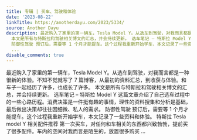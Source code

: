 ```yaml
---
title: 专辑 | 买车、驾驶和体验
date: '2023-08-22'
linkTitle: https://anotherdayu.com/2023/5334/
source: Another Dayu
description: 最近购入了家里的第一辆车，Tesla Model Y。从选车到驾驶，对我而言都是一种很新的体验。不知不觉就写了 7 篇博客，从最初的资料汇总，到收获与体验。和车子一起经历了许多，也成长了许多。
  本文是所有与特斯拉和驾驶相关博文的汇总，并会持续更新。 选车笔记 – 特斯拉 Model Y 这篇文章介绍了自己选车过程中的一些心路历程。消费决策是一件挺有趣的事情，理性的资料搜集和分析是基础，最后做出决策却往往因细微、私人的需求。
  防御性驾驶 预订后，需要等 1 个月才能提车。这个过程我重新开始学车，本文记录了一些资料和体验。 特斯拉 Tesla model Y 相关配件推荐 第一次买车，对任何和车相关的东西都兴致勃勃，提前买了很多配件。车内的空间对我而言是陌生的，放置很多购买
  ...
disable_comments: true
---
```

最近购入了家里的第一辆车，Tesla Model Y。从选车到驾驶，对我而言都是一种很新的体验。不知不觉就写了 7 篇博客，从最初的资料汇总，到收获与体验。和车子一起经历了许多，也成长了许多。 本文是所有与特斯拉和驾驶相关博文的汇总，并会持续更新。 选车笔记 – 特斯拉 Model Y 这篇文章介绍了自己选车过程中的一些心路历程。消费决策是一件挺有趣的事情，理性的资料搜集和分析是基础，最后做出决策却往往因细微、私人的需求。 防御性驾驶 预订后，需要等 1 个月才能提车。这个过程我重新开始学车，本文记录了一些资料和体验。 特斯拉 Tesla model Y 相关配件推荐 第一次买车，对任何和车相关的东西都兴致勃勃，提前买了很多配件。车内的空间对我而言是陌生的，放置很多购买 ...